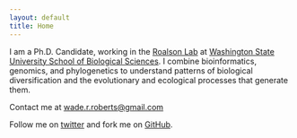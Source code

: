 ```yaml
---
layout: default
title: Home
---
```


I am a Ph.D. Candidate, working in the [Roalson Lab](http://roalsonlab.weebly.com) at [Washington State University School of Biological Sciences](http://www.sbs.wsu.edu). I combine bioinformatics, genomics, and phylogenetics to understand patterns of biological diversification and the evolutionary and ecological processes that generate them.

Contact me at wade.r.roberts@gmail.com

Follow me on [twitter](https://twitter.com/wwaaaddddeee) and fork me on [GitHub](https://github.com/wrroberts).
